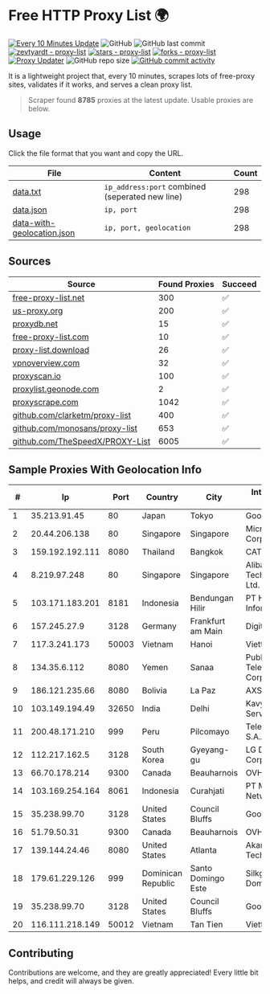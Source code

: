 
# Free HTTP Proxy List 🌍

[![Every 10 Minutes Update](https://github.com/mertguvencli/http-proxy-list/actions/workflows/main.yml/badge.svg?branch=main)](https://github.com/mertguvencli/http-proxy-list/actions/workflows/main.yml)
![GitHub](https://img.shields.io/github/license/mertguvencli/http-proxy-list)
![GitHub last commit](https://img.shields.io/github/last-commit/mertguvencli/http-proxy-list)
[![zevtyardt - proxy-list](https://img.shields.io/static/v1?label=zevtyardt&message=proxy-list&color=blue&logo=github)](https://github.com/zevtyardt/proxy-list "Go to GitHub repo")
[![stars - proxy-list](https://img.shields.io/github/stars/zevtyardt/proxy-list?style=social)](https://github.com/zevtyardt/proxy-list)
[![forks - proxy-list](https://img.shields.io/github/forks/zevtyardt/proxy-list?style=social)](https://github.com/zevtyardt/proxy-list)
[![Proxy Updater](https://github.com/zevtyardt/proxy-list/workflows/Proxy%20Updater/badge.svg)](https://github.com/zevtyardt/proxy-list/actions?query=workflow:"Proxy+Updater")
![GitHub repo size](https://img.shields.io/github/repo-size/zevtyardt/proxy-list)
[![GitHub commit activity](https://img.shields.io/github/commit-activity/m/zevtyardt/proxy-list?logo=commits)](https://github.com/zevtyardt/proxy-list/commits/main)

It is a lightweight project that, every 10 minutes, scrapes lots of free-proxy sites, validates if it works, and serves a clean proxy list.

> Scraper found **8785** proxies at the latest update. Usable proxies are below.

## Usage

Click the file format that you want and copy the URL.

|File|Content|Count|
|----|-------|-----|
|[data.txt](https://raw.githubusercontent.com/mertguvencli/http-proxy-list/main/proxy-list/data.txt)|`ip_address:port` combined (seperated new line)|298|
|[data.json](https://raw.githubusercontent.com/mertguvencli/http-proxy-list/main/proxy-list/data.json)|`ip, port`|298|
|[data-with-geolocation.json](https://raw.githubusercontent.com/mertguvencli/http-proxy-list/main/proxy-list/data-with-geolocation.json)|`ip, port, geolocation`|298|

## Sources

|Source|Found Proxies|Succeed|
|------|-------------|-------|
|[free-proxy-list.net](https://free-proxy-list.net)|300|✅|
|[us-proxy.org](https://www.us-proxy.org)|200|✅|
|[proxydb.net](http://proxydb.net)|15|✅|
|[free-proxy-list.com](https://free-proxy-list.com/?page=&port=&type%5B%5D=http&type%5B%5D=https&up_time=0&search=Search)|10|✅|
|[proxy-list.download](https://www.proxy-list.download/HTTP)|26|✅|
|[vpnoverview.com](https://vpnoverview.com/privacy/anonymous-browsing/free-proxy-servers)|32|✅|
|[proxyscan.io](https://www.proxyscan.io)|100|✅|
|[proxylist.geonode.com](https://proxylist.geonode.com/api/proxy-list?limit=300&page=1&sort_by=lastChecked&sort_type=desc&protocols=http,https)|2|✅|
|[proxyscrape.com](https://api.proxyscrape.com/v2/?request=displayproxies&protocol=http&timeout=10000&country=all&ssl=all&anonymity=all)|1042|✅|
|[github.com/clarketm/proxy-list](https://raw.githubusercontent.com/clarketm/proxy-list/master/proxy-list-raw.txt)|400|✅|
|[github.com/monosans/proxy-list](https://raw.githubusercontent.com/monosans/proxy-list/main/proxies/http.txt)|653|✅|
|[github.com/TheSpeedX/PROXY-List](https://raw.githubusercontent.com/TheSpeedX/PROXY-List/master/http.txt)|6005|✅|


## Sample Proxies With Geolocation Info

|#|Ip|Port|Country|City|Internet Service Provider|
|-|--|----|-------|----|-------------------------|
|1|35.213.91.45|80|Japan|Tokyo|Google LLC|
|2|20.44.206.138|80|Singapore|Singapore|Microsoft Corporation|
|3|159.192.192.111|8080|Thailand|Bangkok|CAT-BB|
|4|8.219.97.248|80|Singapore|Singapore|Alibaba (US) Technology Co., Ltd.|
|5|103.171.183.201|8181|Indonesia|Bendungan Hilir|PT Hayat Teknologi Informatika|
|6|157.245.27.9|3128|Germany|Frankfurt am Main|DigitalOcean, LLC|
|7|117.3.241.173|50003|Vietnam|Hanoi|Viettel Corporation|
|8|134.35.6.112|8080|Yemen|Sanaa|Public Telecommunication Corporation|
|9|186.121.235.66|8080|Bolivia|La Paz|AXS Bolivia S. A.|
|10|103.149.194.49|32650|India|Delhi|Kavya Internet Services Pvt Ltd|
|11|200.48.171.210|999|Peru|Pilcomayo|Telefonica del Peru S.A.A.|
|12|112.217.162.5|3128|South Korea|Gyeyang-gu|LG DACOM Corporation|
|13|66.70.178.214|9300|Canada|Beauharnois|OVH SAS|
|14|103.169.254.164|8061|Indonesia|Curahjati|PT Master Star Network|
|15|35.238.99.70|3128|United States|Council Bluffs|Google LLC|
|16|51.79.50.31|9300|Canada|Beauharnois|OVH SAS|
|17|139.144.24.46|8080|United States|Atlanta|Akamai Technologies, Inc.|
|18|179.61.229.126|999|Dominican Republic|Santo Domingo Este|Silkglobal Dominicana SRL|
|19|35.238.99.70|3128|United States|Council Bluffs|Google LLC|
|20|116.111.218.149|50012|Vietnam|Tan Tien|Viettel Corporation|



## Contributing

Contributions are welcome, and they are greatly appreciated! Every
little bit helps, and credit will always be given.

